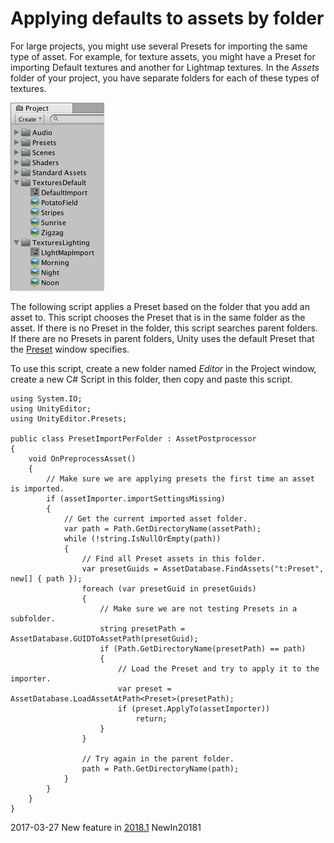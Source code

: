 # Applying defaults to assets by folder

For large projects, you might use several Presets for importing the same type of asset. For example, for texture assets, you might have a Preset for importing Default textures and another for Lightmap textures. In the *Assets* folder of your project, you have separate folders for each of these types of textures.

![The *TexturesDefault* and *TexturesLighting* folders each have a Preset](../uploads/Main/PresetsByFolder.png)

The following script applies a Preset based on the folder that you add an asset to. This script chooses the Preset that is in the same folder as the asset. If there is no Preset in the folder, this script searches parent folders. If there are no Presets in parent folders, Unity uses the default Preset that the [Preset](class-PresetManager) window specifies.

To use this script, create a new folder named *Editor* in the Project window, create a new C# Script in this folder, then copy and paste this script.

````
using System.IO;
using UnityEditor;
using UnityEditor.Presets;

public class PresetImportPerFolder : AssetPostprocessor
{
    void OnPreprocessAsset()
    {
        // Make sure we are applying presets the first time an asset is imported.
        if (assetImporter.importSettingsMissing)
        {
            // Get the current imported asset folder.
            var path = Path.GetDirectoryName(assetPath);
            while (!string.IsNullOrEmpty(path))
            {
                // Find all Preset assets in this folder.
                var presetGuids = AssetDatabase.FindAssets("t:Preset", new[] { path });
                foreach (var presetGuid in presetGuids)
                {
                    // Make sure we are not testing Presets in a subfolder.
                    string presetPath = AssetDatabase.GUIDToAssetPath(presetGuid);
                    if (Path.GetDirectoryName(presetPath) == path)
                    {
                        // Load the Preset and try to apply it to the importer.
                        var preset = AssetDatabase.LoadAssetAtPath<Preset>(presetPath);
                        if (preset.ApplyTo(assetImporter))
                            return;
                    }
                }

                // Try again in the parent folder.
                path = Path.GetDirectoryName(path);
            }
        }
    }
}
````
<span class="page-edit"> 2017-03-27  <!-- include IncludeTextNewPageSomeEdit --></span>
<span class="page-history">New feature in [2018.1](https://docs.unity3d.com/2018.1/Documentation/Manual/30_search.html?q=newin20181) <span class="search-words">NewIn20181</span></span>
